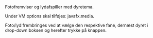 Fotofremviser og lydafspiller med dyretema.

Under VM options skal tilføjes: javafx.media.

Foto/lyd frembringes ved at vælge den respektive fane, dernæst dyret i drop-down boksen og herefter trykke på knappen.
